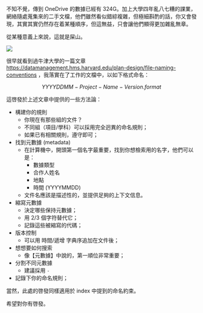 不知不覺，傳到 OneDrive 的數據已經有 324G。加上大學四年亂八七糟的課業，網絡隨處蒐集來的二手文檔，他們雖然看似錯綜複雜，但極細斟酌的話，你又會發現，其實其實仍然存在着某種順序，但這無益，只會讓他們顯得更加雜亂無章。

從某種意義上來說，這就是屎山。

![](https://raw.githack.com/bGZo/assets/dev/2024/20241102201058.png)

很早就看到過牛津大學的一篇文章 https://datamanagement.hms.harvard.edu/plan-design/file-naming-conventions ，我落實在了工作的文檔中，以如下格式命名：

$$YYYYDDMM-Project-Name-Version.format$$

這啓發於上述文章中提供的一些方法論：

- 構建你的規則
    - 你現在有那些組的文件？
    - 不同組（項目/學科）可以採用完全迥異的命名規則；
    - 如果已有相關規則，遵守即可；
- 找到元數據 (metadata)
    - 在計算機中，開頭第一個名字最重要，找到你想檢索用的名字，他們可以是：
        - 數據類型
        - 合作人姓名
        - 地點
        - 時間 (YYYYMMDD)
    - 文件名應該是描述性的，並提供足夠的上下文信息。
- 縮寫元數據
    - 決定哪些保持元數據；
    - 用 2/3 個字符替代它；
    - 記錄這些被縮寫的代碼；
- 版本控制
    - 可以用 時間/遞增 字典序追加在文件後；
- 想想要如何搜索
    - 像【元數據】中說的，第一順位非常重要；
- 分割不同元數據
    - 建議採用 `-`
- 記錄下你的命名規則；

當然，此處的啓發同樣適用於 index 中提到的命名約束。

希望對你有啓發。